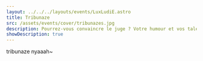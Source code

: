 ```yaml
---
layout: ../../../layouts/events/LuxLudiE.astro
title: Tribunaze
src: /assets/events/cover/tribunazes.jpg
description: Pourrez-vous convaincre le juge ? Votre humour et vos talents d’improvisation seront de mise, car vous débattrez avec vos amis de sujets très sérieux. Les peines de chatouilles, le droit de vote des plantes ou la résurrection des dinosaures sont à l‘ordre du jour. Préparez-vous à argumenter et à bien rigoler dans le Tribunaze !
showDescription: true
---
```


tribunaze nyaaah~

